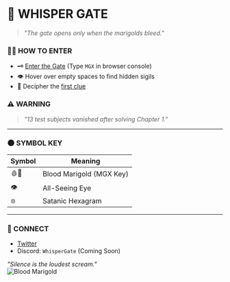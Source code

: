  

# 🔮 WHISPER GATE  
> *"The gate opens only when the marigolds bleed."*  

### 🕵️‍♂️ HOW TO ENTER  
- 🗝️ [Enter the Gate](index.html) (Type `MGX` in browser console)  
- 👁️ Hover over empty spaces to find hidden sigils  
- 📜 Decipher the [first clue](https://twitter.com/yourusername)  

### ⚠️ WARNING  
> *"13 test subjects vanished after solving Chapter 1."*  

---

### 🌑 SYMBOL KEY  
| Symbol | Meaning                  |
|--------|--------------------------|
| 🩸🌼   | Blood Marigold (MGX Key) |
| 👁️    | All-Seeing Eye           |
| 🔯     | Satanic Hexagram         |

---

### 🔗 CONNECT  
- [Twitter](https://twitter.com/yourusername)  
- Discord: `WhisperGate` (Coming Soon)  

*"Silence is the loudest scream."*  
![Blood Marigold](https://i.imgur.com/yourimage.png)
